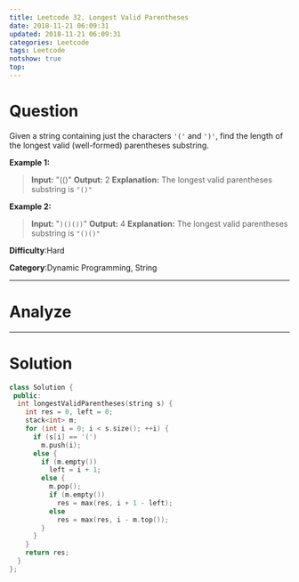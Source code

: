 ```yaml
---
title: Leetcode 32. Longest Valid Parentheses
date: 2018-11-21 06:09:31
updated: 2018-11-21 06:09:31
categories: Leetcode
tags: Leetcode
notshow: true
top:
---
```


# Question

Given a string containing just the characters  `'('`  and  `')'`, find the length of the longest valid (well-formed) parentheses substring.

**Example 1:**

> **Input:** "(()"
> **Output:** 2
> **Explanation:** The longest valid parentheses substring is `"()"`

**Example 2:**

> **Input:** "`)()())`"
> **Output:** 4
> **Explanation:** The longest valid parentheses substring is `"()()"`

**Difficulty**:Hard

**Category**:Dynamic Programming, String

<!-- more -->

------------

# Analyze

------------

# Solution

```cpp
class Solution {
 public:
  int longestValidParentheses(string s) {
    int res = 0, left = 0;
    stack<int> m;
    for (int i = 0; i < s.size(); ++i) {
      if (s[i] == '(')
        m.push(i);
      else {
        if (m.empty())
          left = i + 1;
        else {
          m.pop();
          if (m.empty())
            res = max(res, i + 1 - left);
          else
            res = max(res, i - m.top());
        }
      }
    }
    return res;
  }
};
```
